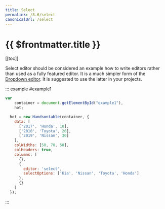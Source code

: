 ```yaml
---
title: Select
permalink: /8.6/select
canonicalUrl: /select
---
```


# {{ $frontmatter.title }}

[[toc]]

Select editor should be considered an example how to write editors rather than used as a fully featured editor. It is a much simpler form of the [Dropdown editor](dropdown.md). It is suggested to use the latter in your projects.

::: example #example1
```js
var
    container = document.getElementById("example1"),
    hot;

  hot = new Handsontable(container, {
    data: [
      ['2017', 'Honda', 10],
      ['2018', 'Toyota', 20],
      ['2019', 'Nissan', 30]
    ],
    colWidths: [50, 70, 50],
    colHeaders: true,
    columns: [
      {},
      {
        editor: 'select',
        selectOptions: ['Kia', 'Nissan', 'Toyota', 'Honda']
      },
      {}
    ]
  });
```
:::
